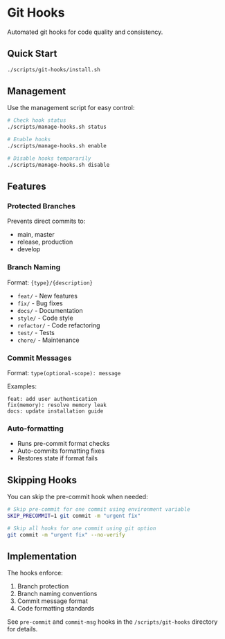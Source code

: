 # Git Hooks

Automated git hooks for code quality and consistency.

## Quick Start

```bash
./scripts/git-hooks/install.sh
```

## Management

Use the management script for easy control:

```bash
# Check hook status
./scripts/manage-hooks.sh status

# Enable hooks
./scripts/manage-hooks.sh enable

# Disable hooks temporarily  
./scripts/manage-hooks.sh disable
```

## Features

### Protected Branches

Prevents direct commits to:

- main, master
- release, production
- develop

### Branch Naming

Format: `{type}/{description}`

- `feat/` - New features
- `fix/` - Bug fixes
- `docs/` - Documentation
- `style/` - Code style
- `refactor/` - Code refactoring
- `test/` - Tests
- `chore/` - Maintenance

### Commit Messages

Format: `type(optional-scope): message`

Examples:

```
feat: add user authentication
fix(memory): resolve memory leak
docs: update installation guide
```

### Auto-formatting

- Runs pre-commit format checks
- Auto-commits formatting fixes
- Restores state if format fails

## Skipping Hooks

You can skip the pre-commit hook when needed:

```bash
# Skip pre-commit for one commit using environment variable
SKIP_PRECOMMIT=1 git commit -m "urgent fix"

# Skip all hooks for one commit using git option
git commit -m "urgent fix" --no-verify
```

## Implementation

The hooks enforce:

1. Branch protection
2. Branch naming conventions
3. Commit message format
4. Code formatting standards

See `pre-commit` and `commit-msg` hooks in the `/scripts/git-hooks` directory for details.
